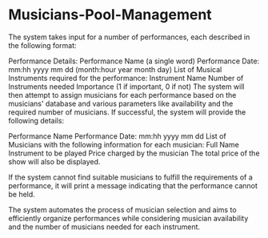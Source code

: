 # Musicians-Pool-Management
 The system takes input for a number of performances, each described in the following format:

Performance Details:
Performance Name (a single word)
Performance Date: mm:hh yyyy mm dd (month:hour year month day)
List of Musical Instruments required for the performance:
Instrument Name
Number of Instruments needed
Importance (1 if important, 0 if not)
The system will then attempt to assign musicians for each performance based on the musicians' database and various parameters like availability and the required number of musicians. If successful, the system will provide the following details:

Performance Name
Performance Date: mm:hh yyyy mm dd
List of Musicians with the following information for each musician:
Full Name
Instrument to be played
Price charged by the musician
The total price of the show will also be displayed.

If the system cannot find suitable musicians to fulfill the requirements of a performance, it will print a message indicating that the performance cannot be held.

The system automates the process of musician selection and aims to efficiently organize performances while considering musician availability and the number of musicians needed for each instrument.
